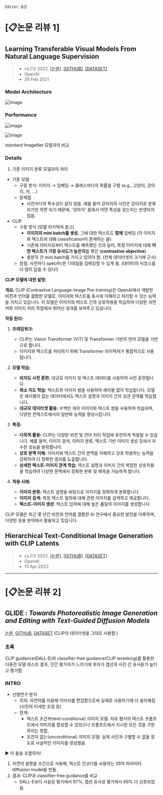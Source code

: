 `Editor`: `윤은`

# **[📋논문 리뷰 1]** 
## Learning Transferable Visual Models From Natural Language Supervision
> - cs.CV 2022. [[논문]](https://arxiv.org/pdf/2204.06125), [[GITHUB]](https://github.com/openai/glide-text2im), [[DATASET]](https://github.com/openai/clip)
> - OpenAI
> - 26 Feb 2021

### Model Architecture
![image](https://github.com/yuneun92/study/assets/101092482/d813118e-0c5b-4640-b005-eae37ac4d5c3)

### Performance
![image](https://github.com/yuneun92/study/assets/101092482/303b898c-981c-413f-a0aa-206f54a7f40e)

![image](https://github.com/yuneun92/study/assets/101092482/5114a9ed-03e9-4151-b02d-8e1fa90af94c)

standard ImageNet 모델과의 비교

### Details

1. 기존 이미지 분류 모델과의 차이
- 기존 모델
  - 구동 방식: 이미지 → 임베딩 → 클래스마다의 확률을 구함 (e.g., 고양이, 강아지, 차, ...)
  - 문제점
    - 사진마다의 특수성이 살지 않음. 예를 들어 강아지의 사진은 강아지로 분류되기만 하면 되기 때문에, '강아지' 중에서 어떤 특성을 갖는지는 반영되지 않음.
- CLIP
  - 구동 방식 (모델 아키텍처 참고)
    - **이미지의 mini batch를 생성**, 그에 대한 텍스트도 **함께** 임베딩 (각 이미지와 텍스트에 대해 classification이 존재하는 꼴)
    - 기존에 이미지로부터 텍스트를 예측했던 것과 달리, 특정 이미지에 대해 **어떤 텍스트가 가장 유사도가 높은지**를 확인 (**contrastive objective**)
    - 충분히 큰 mini batch를 가지고 있어야 함. (전체 데이터셋의 크기에 근사)
  - 장점: 사진마다 specific한 디테일을 임베딩할 수 있게 됨. (데이터의 뉘앙스를 더 많이 담을 수 있다!)

**CLIP 모델에 대한 설명:**

**개요:**
CLIP (Contrastive Language-Image Pre-training)은 OpenAI에서 개발한 비전과 언어를 결합한 모델로, 이미지와 텍스트를 동시에 이해하고 처리할 수 있는 능력을 가지고 있습니다. 이 모델은 이미지와 텍스트 간의 상호작용을 학습하여 다양한 자연어와 이미지 처리 작업에서 뛰어난 성과를 보여주고 있습니다.

**작동 원리:**
1. **프레임워크:**
   - CLIP는 Vision Transformer (ViT) 및 Transformer 기반의 언어 모델을 기반으로 합니다.
   - 이미지와 텍스트를 처리하기 위해 Transformer 아키텍처가 통합적으로 사용됩니다.
   
2. **모델 학습:**
   - **비지도 사전 훈련:** 대규모 이미지 및 텍스트 데이터를 사용하여 사전 훈련됩니다.
   - **최소 지도 학습:** 텍스트와 이미지 쌍을 사용하여 레이블 없이 학습됩니다. 모델은 레이블이 없는 데이터에서도 텍스트 설명과 이미지 간의 상관 관계를 학습합니다.
   - **대규모 데이터셋 활용:** 수백만 개의 이미지와 텍스트 쌍을 사용하여 학습되며, 다양한 컨텍스트에서의 일반화 능력을 향상시킵니다.

3. **특징:**
   - **다목적 활용:** CLIP는 다양한 비전 및 언어 처리 작업에 유연하게 적용될 수 있습니다. 예를 들어, 이미지 검색, 이미지 분류, 텍스트 기반 이미지 생성 등에서 우수한 성능을 발휘합니다.
   - **상호 문맥 이해:** 이미지와 텍스트 간의 문맥을 이해하고 상호 작용하는 능력을 강화하여 더 정확한 결과를 도출합니다.
   - **상세한 텍스트-이미지 관계 학습:** 텍스트 설명과 이미지 간의 복잡한 상호작용을 학습하여 다양한 문맥에서 정확한 분류 및 예측을 가능하게 합니다.

4. **적용 사례:**
   - **이미지 분류:** 텍스트 설명을 바탕으로 이미지를 정확하게 분류합니다.
   - **이미지 검색:** 특정 텍스트 질의에 대해 관련 이미지를 검색하고 제공합니다.
   - **텍스트-이미지 생성:** 텍스트 입력에 대해 높은 품질의 이미지를 생성합니다.

CLIP 모델은 최근 몇 년간 비전과 언어를 결합한 AI 연구에서 중요한 발전을 이룩하며, 다양한 응용 분야에서 활용되고 있습니다.


## Hierarchical Text-Conditional Image Generation with CLIP Latents
> - cs.CV 2022. [[논문]](https://arxiv.org/pdf/2204.06125), [[GITHUB]](https://github.com/openai/glide-text2im), [[DATASET]](https://github.com/openai/clip)
> - OpenAI
> - 13 Apr 2022





---

# **[📋논문 리뷰 2]** 
## GLIDE : _Towards Photorealistic Image Generation and Editing with Text-Guided Diffusion Models_

[논문](https://arxiv.org/pdf/2112.10741), [GITHUB](https://github.com/openai/glide-text2im), [DATASET](https://github.com/openai/clip) (CLIP의 데이터셋을 그대로 사용함.)

### 초록
CLIP guidance(DALL-E)와 classifier-free guidance(CLIP reranking)를 활용한 디퓨전 모델 테스트 결과, 인간 평가자가 느끼기에 후자가 캡션과 사진 간 유사돋가 높다고 평가함.

### INTRO
- 선행연구 분석
  - 의의: 자연어를 이용해 이미지를 편집함으로써 실제로 사용하기에 더 용이해짐 (사진의 미세한 조정 등)
  - 한계: 
    - 텍스트 조건부(text-conditional) 이미지 모델: 자유 형식의 텍스트 프롬프트에서 이미지를 합성할 수 있었으나 프롬프트에서 지시한 모든 것을 구현하지는 못합.
    - 조건이 없는(unconditional) 이미지 모델: 실제 사진과 구별할 수 없을 정도로 사실적인 이미지를 생성했음.
    
▶️ 이 둘을 조합하자!
  1. 자연어 설명을 조건으로 사용해, 텍스트 인코더를 사용하는 35억 파라미터 diffusion model을 만듦.
  2. 결과: CLIP과 classifier-free guidance를 비교
     - DALL-E보다 사실성 평가에서 87%, 캡션 유사성 평가에서 69% 더 선호되었음.
